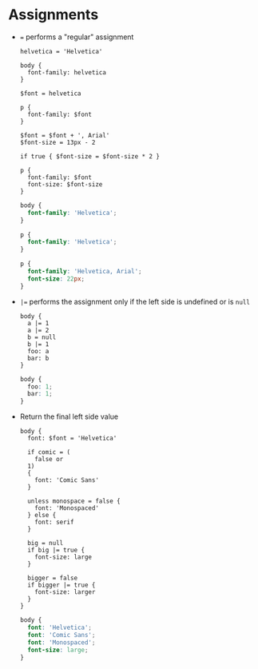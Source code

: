 # Assignments

- `=` performs a "regular" assignment

  ~~~ lay
  helvetica = 'Helvetica'

  body {
    font-family: helvetica
  }

  $font = helvetica

  p {
    font-family: $font
  }

  $font = $font + ', Arial'
  $font-size = 13px - 2

  if true { $font-size = $font-size * 2 }

  p {
    font-family: $font
    font-size: $font-size
  }
  ~~~

  ~~~ css
  body {
    font-family: 'Helvetica';
  }

  p {
    font-family: 'Helvetica';
  }

  p {
    font-family: 'Helvetica, Arial';
    font-size: 22px;
  }
  ~~~

- `|=` performs the assignment only if the left side is undefined or is `null`

  ~~~ lay
  body {
    a |= 1
    a |= 2
    b = null
    b |= 1
    foo: a
    bar: b
  }
  ~~~

  ~~~ css
  body {
    foo: 1;
    bar: 1;
  }
  ~~~

- Return the final left side value

  ~~~ lay
  body {
    font: $font = 'Helvetica'

    if comic = (
      false or
    1)
    {
      font: 'Comic Sans'
    }

    unless monospace = false {
      font: 'Monospaced'
    } else {
      font: serif
    }

    big = null
    if big |= true {
      font-size: large
    }

    bigger = false
    if bigger |= true {
      font-size: larger
    }
  }
  ~~~

  ~~~ css
  body {
    font: 'Helvetica';
    font: 'Comic Sans';
    font: 'Monospaced';
    font-size: large;
  }
  ~~~
